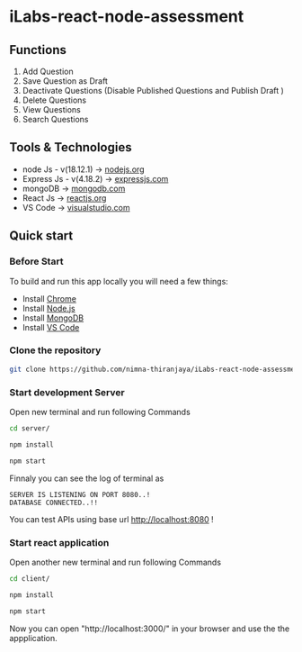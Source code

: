 # iLabs-react-node-assessment

<h2>Functions</h2>
      <ol>
        <li> Add Question </li>
        <li> Save Question as Draft </li>
        <li> Deactivate Questions (Disable Published Questions and Publish Draft ) </li>
        <li> Delete Questions </li>
        <li> View Questions </li>
        <li> Search Questions </li>
      </ol>
  
<h2> Tools & Technologies </h2> 
      <ul>
      <li> node Js - v(18.12.1) -> <a href="https://nodejs.org/en/" target="_blank">nodejs.org</a> </li>
      <li> Express Js - v(4.18.2) -> <a href="https://expressjs.com/" target="_blank">expressjs.com</a></li>
      <li> mongoDB  -> <a href="https://www.mongodb.com/" target="_blank">mongodb.com</a> </li>
      <li> React Js -> <a href="https://reactjs.org/" target="_blank">reactjs.org</a> </li>
      <li> VS Code -> <a href="https://code.visualstudio.com/" target="_blank">visualstudio.com</a> </li>
      </ul>
  
      
 ## Quick start

### Before Start

To build and run this app locally you will need a few things:

- Install [Chrome](https://www.google.com/chrome/)
- Install [Node.js](https://nodejs.org/en/)
- Install [MongoDB](https://docs.mongodb.com/manual/installation/)
- Install [VS Code](https://code.visualstudio.com/)


### Clone the repository

```bash
git clone https://github.com/nimna-thiranjaya/iLabs-react-node-assessment
```

###  Start development Server
Open new terminal and run following Commands

```bash
cd server/
```
```bash
npm install
```
```bash
npm start
```

Finnaly you can see the log of terminal as 

```
SERVER IS LISTENING ON PORT 8080..!
DATABASE CONNECTED..!!
```
You can test APIs using base url [http://localhost:8080](http://localhost:8080) !

###  Start react application
Open another new terminal and run following Commands

```bash
cd client/
```
```bash
npm install
```
```bash
npm start
```
Now you can open "http://localhost:3000/" in your browser and use the the appplication.
